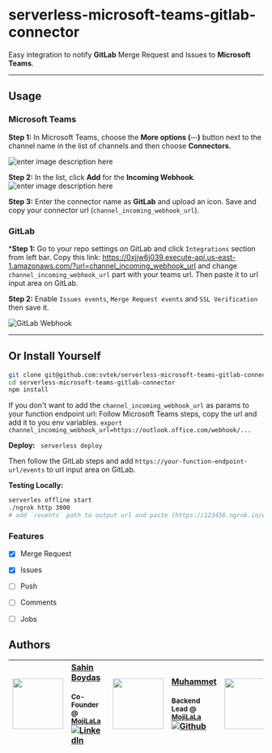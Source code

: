 # serverless-microsoft-teams-gitlab-connector
Easy integration to notify **GitLab** Merge Request and Issues to **Microsoft Teams**.

----------
Usage
-------------
### Microsoft Teams
**Step 1:**
In Microsoft Teams, choose the **More options (⋯)** button next to the channel name in the list of channels and then choose **Connectors**.

![enter image description here](https://i-msdn.sec.s-msft.com/en-us/microsoft-teams/images/connectors/teams-context-menu.png)


**Step 2:**
In the list, click **Add** for the **Incoming Webhook**.
![enter image description here](https://www.evernote.com/shard/s672/sh/fe974184-71d0-4ffc-bc30-2a6669d3d328/c84cc7d488f833b54d0b8e7e43aed702/res/6ae668c0-3bd6-4cb0-ae45-b9faa0dca835/connector_list.png.jpg?resizeSmall&width=832)

**Step 3:**
Enter the connector name as **GitLab** and upload an icon. Save and copy your connector url (`channel_incoming_webhook_url`).

### GitLab
***Step 1:**
Go to your repo settings on GitLab and click `Integrations` section from left bar.
Copy this link:
https://0xjjw6j039.execute-api.us-east-1.amazonaws.com/?url=channel_incoming_webhook_url
and change `channel_incoming_webhook_url` part with your teams url.
Then paste it to url input area on GitLab.

**Step 2:**
Enable `Issues events`, `Merge Request events` and `SSL Verification` then save it.

![GitLab Webhook](https://www.evernote.com/shard/s672/sh/1778556c-c6ce-41af-bb4c-e526d25a3957/408dad22de893f8df13f7065a220be77/res/cd40ec98-62ac-4004-a3e0-8c3100612dad/integrations.jpg?resizeSmall&width=832 )

----------

Or Install Yourself
-------------
```bash
git clone git@github.com:svtek/serverless-microsoft-teams-gitlab-connector.git
cd serverless-microsoft-teams-gitlab-connector
npm install
```
If you don't want to add the `channel_incoming_webhook_url` as params to your function endpoint url: Follow Microsoft Teams steps, copy the url and add it to you env variables.
 `export channel_incoming_webhook_url=https://outlook.office.com/webhook/...`

**Deploy:**
` serverless deploy`

Then follow the GitLab steps and add `https://your-function-endpoint-url/events` to url input area on GitLab.

**Testing Locally:**
```bash
serverles offline start
./ngrok http 3000
# add `/events` path to output url and paste (https://123456.ngrok.io/events) to GitLab url input.
```

### Features

- [x] Merge Request
- [x] Issues
- [ ] Push
- [ ] Comments
- [ ] Jobs


## Authors
| [<img src="https://pbs.twimg.com/profile_images/508440350495485952/U1VH52UZ_200x200.jpeg" width="100px;"/>](https://twitter.com/sahinboydas)   | [Sahin Boydas](https://twitter.com/sahinboydas)<br/><br/><sub>Co-Founder @ [MojiLaLa](http://mojilala.com)</sub><br/> [![LinkedIn][1.1]][1]| [<img src="https://avatars1.githubusercontent.com/u/989759?s=460&v=4" width="100px;"/>](https://github.com/muhammet)   | [Muhammet](https://github.com/muhammet)<br/><br/><sub>Backend Lead @ [MojiLaLa](http://mojilala.com)</sub><br/> [![Github][2.1]][2] | [<img src="https://avatars1.githubusercontent.com/u/8470005?s=460&v=4" width="100px;"/>](https://github.com/sadikay)   | [Sadik](https://github.com/sadikay)<br/><br/><sub>Backend Engineer @ [MojiLaLa](http://mojilala.com)</sub><br/> [![Github][3.1]][3]
| - | :- | - | :- | - | :- |

[1.1]: https://www.kingsfund.org.uk/themes/custom/kingsfund/dist/img/svg/sprite-icon-linkedin.svg (linkedin icon)
[1]: https://www.linkedin.com/in/sahinboydas
[2.1]: http://i.imgur.com/9I6NRUm.png (github.com/muhammet)
[2]: http://www.github.com/muhammet
[3.1]: http://i.imgur.com/9I6NRUm.png (github.com/sadikay)
[3]: http://www.github.com/sadikay
